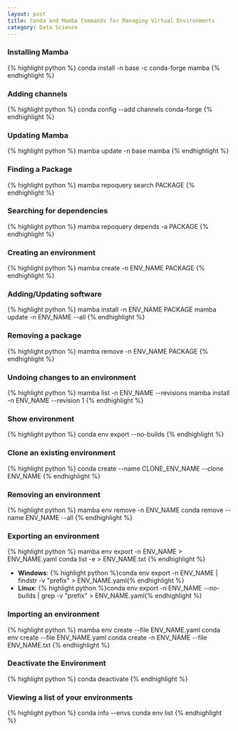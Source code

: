 ```yaml
---
layout: post
title: Conda and Mamba Commands for Managing Virtual Environments
category: Data Science
---
```


### Installing Mamba
{% highlight python %}
conda install -n base -c conda-forge mamba
{% endhighlight %}

### Adding channels
{% highlight python %}
conda config --add channels conda-forge
{% endhighlight %}

### Updating Mamba
{% highlight python %}
mamba update -n base mamba
{% endhighlight %}

### Finding a Package
{% highlight python %}
mamba repoquery search PACKAGE
{% endhighlight %}

### Searching for dependencies
{% highlight python %}
mamba repoquery depends -a PACKAGE
{% endhighlight %}

### Creating an environment
{% highlight python %}
mamba create -n ENV_NAME PACKAGE
{% endhighlight %}

### Adding/Updating software
{% highlight python %}
mamba install -n ENV_NAME PACKAGE
mamba update -n ENV_NAME --all
{% endhighlight %}

### Removing a package
{% highlight python %}
mamba remove -n ENV_NAME PACKAGE
{% endhighlight %}

### Undoing changes to an environment
{% highlight python %}
mamba list -n ENV_NAME --revisions
mamba install -n ENV_NAME --revision 1
{% endhighlight %}

### Show environment
{% highlight python %}
conda env export --no-builds
{% endhighlight %}

### Clone an existing environment
{% highlight python %}
conda create --name CLONE_ENV_NAME --clone ENV_NAME
{% endhighlight %}

### Removing an environment
{% highlight python %}
mamba env remove -n ENV_NAME
conda remove --name ENV_NAME --all
{% endhighlight %}

### Exporting an environment
{% highlight python %}
mamba env export -n ENV_NAME > ENV_NAME.yaml
conda list -e > ENV_NAME.txt
{% endhighlight %}

* **Windows**: {% highlight python %}conda env export -n ENV_NAME | findstr -v "prefix" > ENV_NAME.yaml{% endhighlight %}
* **Linux**: {% highlight python %}conda env export -n ENV_NAME --no-builds | grep -v "prefix" > ENV_NAME.yaml{% endhighlight %}

### Importing an environment
{% highlight python %}
mamba env create --file ENV_NAME.yaml
conda env create --file ENV_NAME.yaml
conda create -n ENV_NAME --file ENV_NAME.txt
{% endhighlight %}

### Deactivate the Environment
{% highlight python %}
conda deactivate
{% endhighlight %}

### Viewing a list of your environments
{% highlight python %}
conda info --envs
conda env list
{% endhighlight %}